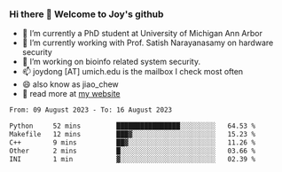 ### Hi there 👋 Welcome to Joy's github

- 🔭 I’m currently a PhD student at University of Michigan Ann Arbor
- 🌱 I’m currently working with Prof. Satish Narayanasamy on hardware security
- 👯 I’m working on bioinfo related system security. 
- 📫 joydong [AT] umich.edu is the mailbox I check most often
- 😄 also know as jiao_chew
- 💬 read more at [my website](https://joydddd.github.io/)
<!--START_SECTION:waka-->

```txt
From: 09 August 2023 - To: 16 August 2023

Python     52 mins         ████████████████░░░░░░░░░   64.53 %
Makefile   12 mins         ███▓░░░░░░░░░░░░░░░░░░░░░   15.23 %
C++        9 mins          ██▓░░░░░░░░░░░░░░░░░░░░░░   11.26 %
Other      2 mins          █░░░░░░░░░░░░░░░░░░░░░░░░   03.66 %
INI        1 min           ▓░░░░░░░░░░░░░░░░░░░░░░░░   02.39 %
```

<!--END_SECTION:waka-->
